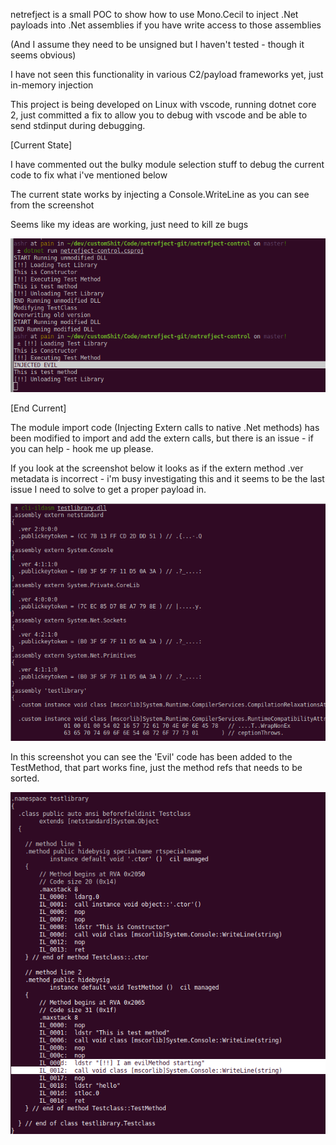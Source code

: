 netrefject is a small POC to show how to use Mono.Cecil to inject
.Net payloads into .Net assemblies if you have write access to those assemblies 

(And I assume they need to be unsigned but I haven't tested - though it seems obvious)


I have not seen this functionality in various C2/payload frameworks yet, just in-memory injection

This project is being developed on Linux with vscode, running dotnet core 2, 
just committed a fix to allow you to debug with vscode and be able to send stdinput during debugging. 


[Current State]

I have commented out the bulky module selection stuff to debug the current code to fix what i've mentioned below

The current state works by injecting a Console.WriteLine as you can see from the screenshot

Seems like my ideas are working, just need to kill ze bugs

![injected-evil](./injected-evil.png)

[End Current]


The module import code (Injecting Extern calls to native .Net methods) has been modified to import 
and add the extern calls, but there is an issue - if you can help - hook me up please.

If you look at the screenshot below it looks as if the extern method .ver metadata is incorrect - 
i'm busy investigating this and it seems to be the last issue I need to solve to get a proper payload in.

![extern-calls](./extern-versions.png)

In this screenshot you can see the 'Evil' code has been added to the TestMethod, that part works fine,
just the method refs that needs to be sorted.

![injected-code](./injected-code.png)

